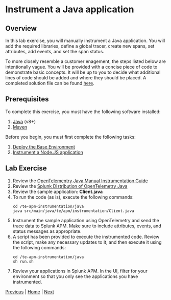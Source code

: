 # Instrument a Java application

## Overview

In this lab exercise, you will manually instrument a Java application. You will add the required libraries, define a global tracer, create new spans, set attributes, add events, and set the span status.

To more closely resemble a customer enagement, the steps listed below are intentionally vague. You will be provided with a concise piece of code to demonstrate basic concepts. It will be up to you to decide what additional lines of code should be added and where they should be placed. A completed solution file can be found [here](../solutions/Client.java).

## Prerequisites

To complete this exercise, you must have the following software installed:

1. [Java](https://openjdk.java.net/) (v8+)
1. [Maven](https://maven.apache.org/)

Before you begin, you must first complete the following tasks:

1. [Deploy the Base Environment](../base/README.md)
1. [Instrument a Node.JS application](../nodejs/README.md)

## Lab Exercise

1. Review the [OpenTelementry Java Manual Instrumentation Guide](https://opentelemetry.io/docs/java/manual_instrumentation/)
1. Review the [Splunk Distribution of OpenTelemetry Java](https://github.com/signalfx/splunk-otel-java)
1. Review the sample application: **Client.java**
1. To run the code (as is), execute the following commands:
    ```
    cd /te-apm-instrumentation/java
    java src/main/java/te/apm/instrumentation/Client.java
    ```
1. Instrument the sample application using OpenTelemetry and send the trace data to Splunk APM. Make sure to include attributes, events, and status messages as appropriate.
1. A script has been provided to execute the instrumented code. Review the script, make any necessary updates to it, and then execute it using the following commands:
    ```
    cd /te-apm-instrumentation/java
    sh run.sh
    ```
1. Review your applications in Splunk APM. In the UI, filter for your environment so that you only see the applications you have instrumented.

[Previous](../nodejs) | [Home](../) | [Next](../python/)